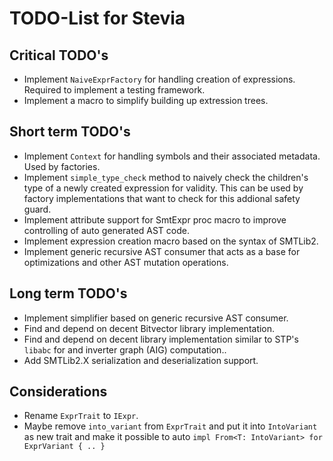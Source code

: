 # TODO-List for Stevia

## Critical TODO's

- Implement `NaiveExprFactory` for handling creation of expressions. Required to implement a testing framework.
- Implement a macro to simplify building up extression trees.

## Short term TODO's

- Implement `Context` for handling symbols and their associated metadata. Used by factories.
- Implement `simple_type_check` method to naively check the children's type of a newly created expression for validity. This can be used by factory implementations that want to check for this addional safety guard.
- Implement attribute support for SmtExpr proc macro to improve controlling of auto generated AST code.
- Implement expression creation macro based on the syntax of SMTLib2.
- Implement generic recursive AST consumer that acts as a base for optimizations and other AST mutation operations.

## Long term TODO's

- Implement simplifier based on generic recursive AST consumer.
- Find and depend on decent Bitvector library implementation.
- Find and depend on decent library implementation similar to STP's `libabc` for and inverter graph (AIG) computation..
- Add SMTLib2.X serialization and deserialization support.

## Considerations

- Rename `ExprTrait` to `IExpr`.
- Maybe remove `into_variant` from `ExprTrait` and put it into `IntoVariant` as new trait and make it possible to auto `impl From<T: IntoVariant> for ExprVariant { .. }`
